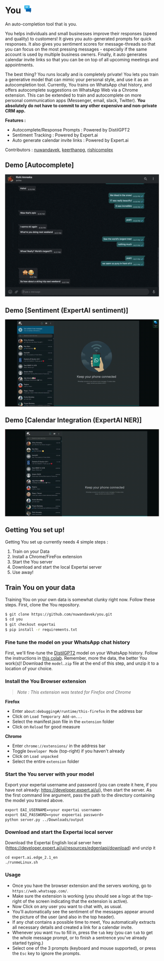 # You  <img src="extension/icons48.png" width="30"/> 

An auto-completion tool that is you. 

You helps individuals and small businesses improve their responses (speed and quality) to customers! It gives you auto-generated prompts for quick responses. It also gives you sentiment scores for message-threads so that you can focus on the most pressing messages - especially if the same account is used by multiple business owners. Finally, it auto generates calendar invite links so that you can be on top of all upcoming meetings and appointments. 


The best thing? You runs locally and is completely private! You lets you train a generative model that can mimic your personal style, and use it as an autocompletion tool. Currently, You trains on WhatsApp chat history, and offers autocomplete suggestions on WhatsApp Web via a Chrome extension. This can be extended to train and autocomplete on more personal communication apps (Messenger, email, slack, Twitter). **You absolutely do not have to commit to any other expensive and non-private CRM app.**

**Features :**
- Autocomplete/Response Prompts : Powered by DistilGPT2
- Sentiment Tracking : Powered by Expert.ai
- Auto generate calendar invite links : Powered by Expert.ai

Contributors : [nuwandavek](https://twitter.com/nuwandavek), [keerthanpg](https://twitter.com/keerthanpg), [rishicomplex](https://twitter.com/rishicomplex)


## Demo [Autocomplete]
![Demo](demo.gif)
## Demo [Sentiment (ExpertAI sentiment)]
![Demo](demo_sentiment.gif)
## Demo [Calendar Integration (ExpertAI NER)]
![Demo](demo_calendar.gif)

## Getting You set up!
Getting You set up currently needs 4 simple steps : 
1. Train on your Data
2. Install a Chrome/FireFox extension
3. Start the You server
4. Download and start the local Expertai server
4. Use away! 

## Train You on your data

Training You on your own data is somewhat clunky right now. Follow these steps. First, clone the You repository.

```bash
$ git clone https://github.com/nuwandavek/you.git
$ cd you
$ git checkout expertai
$ pip install -r requirements.txt
```


### Fine tune the model on your WhatsApp chat history

First, we'll fine-tune the [DistilGPT2](https://huggingface.co/distilgpt2) model on your WhatsApp history. Follow the instructions in [this colab](https://colab.research.google.com/github/nuwandavek/you/blob/master/Training_You.ipynb). Remember, more the data, the better You work(s)! Download the `model.zip` file at the end of this step, and unzip it to a location of your choice.

### Install the You Browser extension
> *Note : This extension was tested for Firefox and Chrome* 

**Firefox**

- Enter `about:debugging#/runtime/this-firefox` in the address bar
- Click on `Load Temporary Add-on...` 
- Select the manifest.json file in the `extension` folder
- Click on `Reload` for good measure

**Chrome**

- Enter `chrome://extensions/` in the address bar
- Toggle `Developer Mode` (top-right) if you haven't already
- Click on `Load unpacked`
- Select the entire `extension` folder


### Start the You server with your model
Export your expertai username and password (you can create it here, if you have not already: https://developer.expert.ai/ui), then start the server. As the first command line argument, pass the path to the directory containing the model you trained above.

```
export EAI_USERNAME=<your expertai username>                  
export EAI_PASSWORD=<your expoertai password>
python server.py ../Downloads/output
```
### Download and start the Expertai local server
Download the Expertai English local server here (https://developer.expert.ai/ui/resources/edgenlapi/download) and unzip it

```
cd expert.ai.edge_2.1_en
./runmeLinux.sh
```
### Usage
- Once you have the browser extension and the servers working, go to `https://web.whatsapp.com/`. 
- Make sure the extension is working (you should see a logo at the top-right of the screen indicating that the extension is active).
- Now Click on any user you want to chat with, as usual.
- You'll automatically see the sentiment of the messages appear around the picture of the user (and also in the top header).
- If any chat contains a possible time to meet, You automatically extracts all necessary details and created a link for a calendar invite.
- Whenever you want `You` to fill in, press the `tab` key (you can `tab` to get the whole message prompt, or to finish a sentrence you've already started typing.)
- Select one of the 3 prompts (keyboard and mouse supported), or press the `Esc` key to ignore the prompts.
